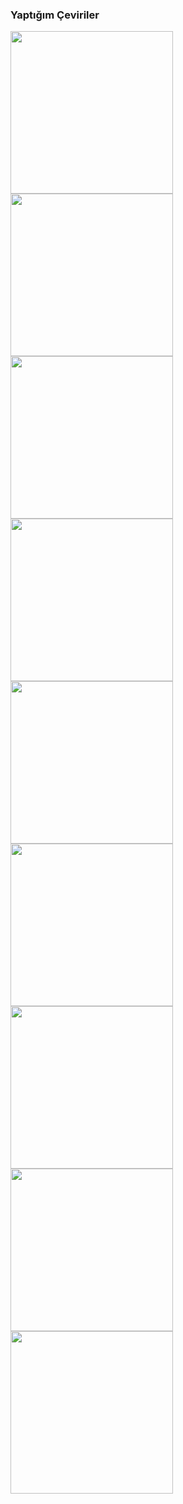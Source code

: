 ### Yaptığım Çeviriler

<a href="https://github.com/qabRieL99/HalfLifeSerisiTurkce"><img src="https://cdn.steamgriddb.com/grid/ccb9b7ccbb6cebc7f0c81a1ec0879cd2.png" style="width=460" height="260"></a>
<a href="https://github.com/qabRieL99/TerrariaTurkish"><img src="https://cdn.steamgriddb.com/grid/b70188491798e86129a57180426213ff.png" style="width=460" height="260"></a>
<a href="https://github.com/qabRieL99/SuperliminalTurkish"><img src="https://cdn.steamgriddb.com/grid/7491337a7c702ea986a7832fd99bad2c.png" style="width=460" height="260"></a>
<a href="https://github.com/qabRieL99/AntichamberTurkce"><img src="https://cdn.steamgriddb.com/grid/99d18233fa4bfd1f0f0a4b3838036a1c.png" style="width=460" height="260"></a>
<a href="https://github.com/qabRieL99/ASAMUTurkce"><img src="https://cdn.steamgriddb.com/grid/c3170f8469d39e848065a3bfc10c1b1a.png" style="width=460" height="260"></a>
<a href="https://github.com/qabRieL99/TheBeginnersGuideTurkce"><img src="https://cdn.steamgriddb.com/grid/cbb5eb3b21f082deb03e57d9e2b803d7.png" style="width=460" height="260"></a>
<a href="https://github.com/qabRieL99/CoD4Turkce"><img src="https://cdn.steamgriddb.com/grid/b3049ee4f30b41fa9f41d88a0068f65c.png" style="width=460" height="260"></a>
<a href="https://github.com/qabRieL99/KaratekaTurkce"><img src="https://cdn.steamgriddb.com/grid/020b0788bcc294eb788edd69365968b4.png" style="width=460" height="260"></a>
<a href="https://github.com/qabRieL99/HalfLifeAlyxTurkce"><img src="https://cdn.steamgriddb.com/grid/a856c1ac95cc67d7a227f098f6705862.jpg" style="width=460" height="260"></a>
